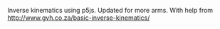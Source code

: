 Inverse kinematics using p5js. Updated for more arms. With help from http://www.gvh.co.za/basic-inverse-kinematics/
